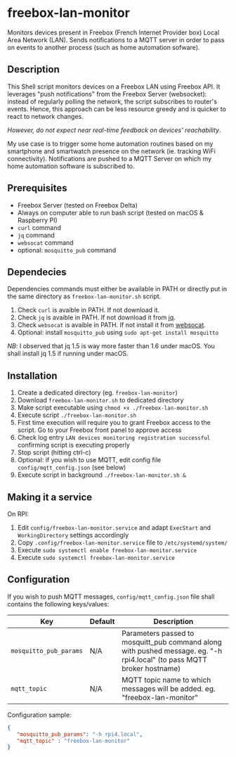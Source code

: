# freebox-lan-monitor

Monitors devices present in Freebox (French Internet Provider box) Local Area Network (LAN).
Sends notifications to a MQTT server in order to pass on events to another process (such as home automation sofware).

## Description

This Shell script monitors devices on a Freebox LAN using Freebox API. It leverages "push notifications" from the Freebox Server (websocket): instead of regularly polling the network, the script subscribes to router's events. Hence, this approach can be less resource greedy and is quicker to react to network changes.

*However, do not expect near real-time feedback on devices' reachability*.

My use case is to trigger some home automation routines based on my smartphone and smartwatch presence on the network (ie. tracking WiFi connectivity). Notifications are pushed to a MQTT Server on which my home automation software is subscribed to.

## Prerequisites

* Freebox Server (tested on Freebox Delta)
* Always on computer able to run bash script (tested on macOS & Raspberry PI)
* `curl` command
* `jq` command
* `websocat` command
* optional: `mosquitto_pub` command

## Dependecies

Dependencies commands must either be available in PATH or directly put in the same directory as `freebox-lan-monitor.sh` script.

1. Check `curl` is avaible in PATH. If not download it.
2. Check `jq` is avaible in PATH. If not download it from [jq](https://stedolan.github.io/jq/).
3. Check `websocat` is avaible in PATH. If not install it from [websocat](https://github.com/vi/websocat/releases).
4. Optional: install `mosquitto_pub` using `sudo apt-get install mosquitto`

*NB*: I observed that jq 1.5 is way more faster than 1.6 under macOS. You shall install jq 1.5 if running under macOS.

## Installation

1. Create a dedicated directory (eg. `freebox-lan-monitor`)
2. Download `freebox-lan-monitor.sh` to dedicated directory
2. Make script executable using `chmod +x ./freebox-lan-monitor.sh`
3. Execute script `./freebox-lan-monitor.sh`
4. First time execution will require you to grant Freebox access to the script. Go to your Freebox front panel to approve access
5. Check log entry `LAN devices monitoring registration successful` confirming script is executing properly
6. Stop script (hitting ctrl-c)
7. Optional: if you wish to use MQTT, edit config file `config/mqtt_config.json` (see below)
8. Execute script in background `./freebox-lan-monitor.sh &`

## Making it a service

On RPI:

1. Edit `config/freebox-lan-monitor.service` and adapt `ExecStart` and `WorkingDirectory` settings accordingly
2. Copy `.config/freebox-lan-monitor.service` file to `/etc/systemd/system/`
3. Execute `sudo systemctl enable freebox-lan-monitor.service`
4. Execute `sudo systemctl freebox-lan-monitor.service`

## Configuration

If you wish to push MQTT messages, `config/mqtt_config.json` file shall contains the following keys/values:

| Key | Default | Description |
| --- | --- | --- |
| `mosquitto_pub_params` | N/A | Parameters passed to mosquitt_pub command along with pushed message. eg. "-h rpi4.local" (to pass MQTT broker hostname)|
| `mqtt_topic` | N/A | MQTT topic name to which messages will be added. eg. "freebox-lan-monitor" |

Configuration sample:

```json
{
   "mosquitto_pub_params": "-h rpi4.local",
   "mqtt_topic" : "freebox-lan-monitor"
}
```
